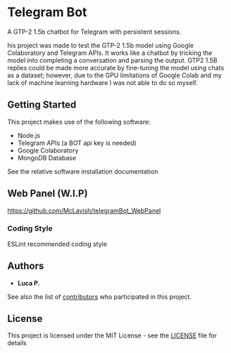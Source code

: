 
# Telegram Bot

A GTP-2 1.5b chatbot for Telegram with persistent sessions.

his project was made to test the GTP-2 1.5b model using Google Colaboratory and Telegram APIs.
It works like a chatbot by tricking the model into completing a conversation and parsing the output.
GTP2 1.5B replies could be made more accurate by fine-tuning the model using chats as a dataset;
however, due to the GPU limitations of Google Colab and my lack of machine learning hardware I was not able to do so myself.

## Getting Started

This project makes use of the following software:

- Node.js
- Telegram APIs (a BOT api key is needed)
- Google Colaboratory
- MongoDB Database

See the relative software installation documentation


## Web Panel (W.I.P)

https://github.com/McLavish/telegramBot_WebPanel

### Coding Style

ESLint recommended coding style

## Authors

* **Luca P.**

See also the list of [contributors](https://github.com/McLavish/telegramBot/graphs/contributors) who participated in this project.

## License

This project is licensed under the MIT License - see the [LICENSE](LICENSE) file for details
